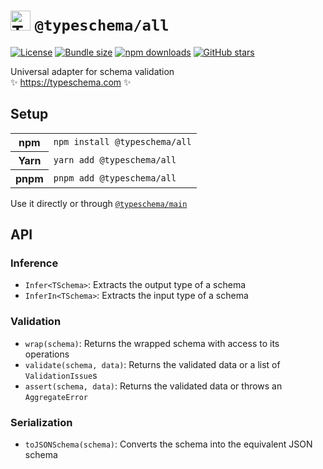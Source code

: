 <!-- This file is generated. Do not modify it manually! -->

<h1>
  <img src="https://typeschema.com/assets/logo.png" width="32px" alt="TypeSchema" style="margin-bottom: -6px;" />
  <code>@typeschema/all</code>
</h1>
<p>
  <a href="https://opensource.org/licenses/MIT" rel="nofollow"><img src="https://img.shields.io/github/license/decs/typeschema" alt="License"></a>
  <a href="https://bundlephobia.com/package/@typeschema/all" rel="nofollow"><img src="https://img.shields.io/bundlephobia/minzip/%40typeschema%2Fall" alt="Bundle size"></a>
  <a href="https://www.npmjs.com/package/@typeschema/all" rel="nofollow"><img src="https://img.shields.io/npm/dw/@typeschema/all.svg" alt="npm downloads"></a>
  <a href="https://github.com/decs/typeschema/stargazers" rel="nofollow"><img src="https://img.shields.io/github/stars/decs/typeschema" alt="GitHub stars"></a>
</p>
<p>
  Universal adapter for schema validation
  <br />
  ✨ <a href="https://typeschema.com">https://typeschema.com</a> ✨
</p>

## Setup

<table>
  <tr>
    <th>npm</th>
    <td><code>npm install @typeschema/all</code></td>
  </tr>
  <tr>
    <th>Yarn</th>
    <td><code>yarn add @typeschema/all</code></td>
  </tr>
  <tr>
    <th>pnpm</th>
    <td><code>pnpm add @typeschema/all</code></td>
  </tr>
</table>

Use it directly or through [`@typeschema/main`](https://github.com/decs/typeschema/tree/main/packages/main)

## API

### Inference
- `Infer<TSchema>`: Extracts the output type of a schema
- `InferIn<TSchema>`: Extracts the input type of a schema
### Validation
- `wrap(schema)`: Returns the wrapped schema with access to its operations
- `validate(schema, data)`: Returns the validated data or a list of `ValidationIssue`s
- `assert(schema, data)`: Returns the validated data or throws an `AggregateError`
### Serialization
- `toJSONSchema(schema)`: Converts the schema into the equivalent JSON schema

